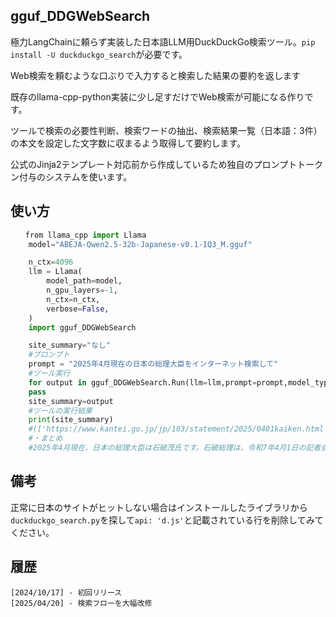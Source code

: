 ## gguf_DDGWebSearch

極力LangChainに頼らず実装した日本語LLM用DuckDuckGo検索ツール。`pip install -U duckduckgo_search`が必要です。

Web検索を頼むような口ぶりで入力すると検索した結果の要約を返します

既存のllama-cpp-python実装に少し足すだけでWeb検索が可能になる作りです。

ツールで検索の必要性判断、検索ワードの抽出、検索結果一覧（日本語：3件）の本文を設定した文字数に収まるよう取得して要約します。

公式のJinja2テンプレート対応前から作成しているため独自のプロンプトトークン付与のシステムを使います。

## 使い方
```python
　　from llama_cpp import Llama
    model="ABEJA-Qwen2.5-32b-Japanese-v0.1-IQ3_M.gguf"

    n_ctx=4096
    llm = Llama(
        model_path=model,
        n_gpu_layers=-1,
        n_ctx=n_ctx,
        verbose=False,
    )
    import gguf_DDGWebSearch

    site_summary="なし"
    #プロンプト
    prompt = "2025年4月現在の日本の総理大臣をインターネット検索して"
    #ツール実行
    for output in gguf_DDGWebSearch.Run(llm=llm,prompt=prompt,model_type=3,n_ctx=n_ctx):#model_typeでモデルに応じたプロンプトトークンを付与。3はChatML系
    pass
    site_summary=output
    #ツールの実行結果
    print(site_summary)
    #(['https://www.kantei.go.jp/jp/103/statement/2025/0401kaiken.html', 'https://ja.wikipedia.org/wiki/内閣総理大臣の一覧', 'https://www.kantei.go.jp/jp/103/statement/2025/0101nentou.html'], ['令和7年4月1日 石破内閣総理大臣記者会見 | 総理の演説・記者 ...', '内閣総理大臣の一覧 - Wikipedia', '石破内閣総理大臣 令和7年 年頭所感 - 首相官邸ホームページ'])
    #・まとめ
    #2025年4月現在、日本の総理大臣は石破茂氏です。石破総理は、令和7年4月1日の記者会見で、現在の経済や社会の課題に対する取り組みについて説明しており、特に賃金の引き上げ、物価高 への対応、地方創生、そして少子高齢化への対策などを重点的に進めていることを強調しています。
```
## 備考
正常に日本のサイトがヒットしない場合はインストールしたライブラリから`duckduckgo_search.py`を探して`api: 'd.js'`と記載されている行を削除してみてください。

## 履歴
    [2024/10/17] - 初回リリース
    [2025/04/20] - 検索フローを大幅改修